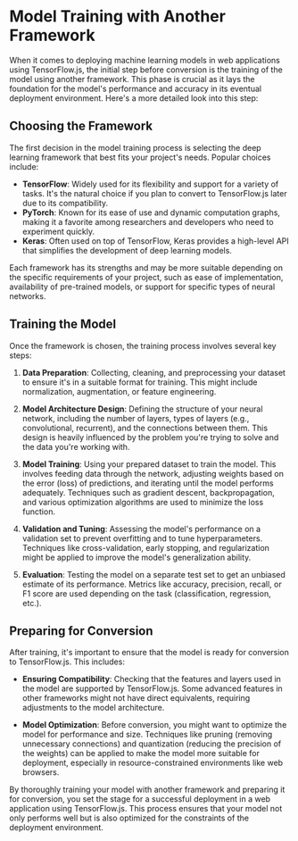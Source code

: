 # Model Training with Another Framework

When it comes to deploying machine learning models in web applications using TensorFlow.js, the initial step before conversion is the training of the model using another framework. This phase is crucial as it lays the foundation for the model's performance and accuracy in its eventual deployment environment. Here's a more detailed look into this step:

## Choosing the Framework

The first decision in the model training process is selecting the deep learning framework that best fits your project's needs. Popular choices include:

- **TensorFlow**: Widely used for its flexibility and support for a variety of tasks. It's the natural choice if you plan to convert to TensorFlow.js later due to its compatibility.
- **PyTorch**: Known for its ease of use and dynamic computation graphs, making it a favorite among researchers and developers who need to experiment quickly.
- **Keras**: Often used on top of TensorFlow, Keras provides a high-level API that simplifies the development of deep learning models.

Each framework has its strengths and may be more suitable depending on the specific requirements of your project, such as ease of implementation, availability of pre-trained models, or support for specific types of neural networks.

## Training the Model

Once the framework is chosen, the training process involves several key steps:

1. **Data Preparation**: Collecting, cleaning, and preprocessing your dataset to ensure it's in a suitable format for training. This might include normalization, augmentation, or feature engineering.

2. **Model Architecture Design**: Defining the structure of your neural network, including the number of layers, types of layers (e.g., convolutional, recurrent), and the connections between them. This design is heavily influenced by the problem you're trying to solve and the data you're working with.

3. **Model Training**: Using your prepared dataset to train the model. This involves feeding data through the network, adjusting weights based on the error (loss) of predictions, and iterating until the model performs adequately. Techniques such as gradient descent, backpropagation, and various optimization algorithms are used to minimize the loss function.

4. **Validation and Tuning**: Assessing the model's performance on a validation set to prevent overfitting and to tune hyperparameters. Techniques like cross-validation, early stopping, and regularization might be applied to improve the model's generalization ability.

5. **Evaluation**: Testing the model on a separate test set to get an unbiased estimate of its performance. Metrics like accuracy, precision, recall, or F1 score are used depending on the task (classification, regression, etc.).

## Preparing for Conversion

After training, it's important to ensure that the model is ready for conversion to TensorFlow.js. This includes:

- **Ensuring Compatibility**: Checking that the features and layers used in the model are supported by TensorFlow.js. Some advanced features in other frameworks might not have direct equivalents, requiring adjustments to the model architecture.

- **Model Optimization**: Before conversion, you might want to optimize the model for performance and size. Techniques like pruning (removing unnecessary connections) and quantization (reducing the precision of the weights) can be applied to make the model more suitable for deployment, especially in resource-constrained environments like web browsers.

By thoroughly training your model with another framework and preparing it for conversion, you set the stage for a successful deployment in a web application using TensorFlow.js. This process ensures that your model not only performs well but is also optimized for the constraints of the deployment environment.

